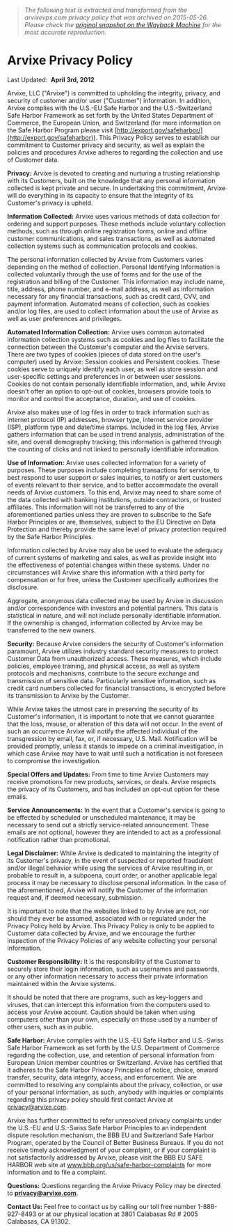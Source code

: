 > *The following text is extracted and transformed from the arvixevps.com privacy policy that was archived on 2015-05-26. Please check the [original snapshot on the Wayback Machine](https://web.archive.org/web/20150526180112id_/http%3A//www.arvixe.com/pp.php) for the most accurate reproduction.*

# Arvixe Privacy Policy

Last Updated:  **April 3rd, 2012**

Arvixe, LLC ("Arvixe") is committed to upholding the integrity, privacy, and security of customer and/or user ("Customer") information. In addition, Arvixe complies with the U.S.-EU Safe Harbor and the U.S.-Switzerland Safe Harbor Framework as set forth by the United States Department of Commerce, the European Union, and Switzerland (for more information on the Safe Harbor Program please visit [http://export.gov/safeharbor/](http://export.gov/safeharbor)). This Privacy Policy serves to establish our commitment to Customer privacy and security, as well as explain the policies and procedures Arvixe adheres to regarding the collection and use of Customer data.

**Privacy:** Arvixe is devoted to creating and nurturing a trusting relationship with its Customers, built on the knowledge that any personal information collected is kept private and secure. In undertaking this commitment, Arvixe will do everything in its capacity to ensure that the integrity of its Customer's privacy is upheld.

**Information Collected:** Arvixe uses various methods of data collection for ordering and support purposes. These methods include voluntary collection methods, such as through online registration forms, online and offline customer communications, and sales transactions, as well as automated collection systems such as communication protocols and cookies.

The personal information collected by Arvixe from Customers varies depending on the method of collection. Personal Identifying Information is collected voluntarily through the use of forms and for the use of the registration and billing of the Customer. This information may include name, title, address, phone number, and e-mail address, as well as information necessary for any financial transactions, such as credit card, CVV, and payment information. Automated means of collection, such as cookies and/or log files, are used to collect information about the use of Arvixe as well as user preferences and privileges.

**Automated Information Collection:** Arvixe uses common automated information collection systems such as cookies and log files to facilitate the connection between the Customer's computer and the Arvixe servers. There are two types of cookies (pieces of data stored on the user's computer) used by Arvixe: Session cookies and Persistent cookies. These cookies serve to uniquely identify each user, as well as store session and user-specific settings and preferences in or between user sessions. Cookies do not contain personally identifiable information, and, while Arvixe doesn't offer an option to opt-out of cookies, browsers provide tools to monitor and control the acceptance, duration, and use of cookies.

Arvixe also makes use of log files in order to track information such as internet protocol (IP) addresses, browser type, internet service provider (ISP), platform type and date/time stamps. Included in the log files, Arvixe gathers information that can be used in trend analysis, administration of the site, and overall demography tracking; this information is gathered through the counting of clicks and not linked to personally identifiable information.

**Use of Information:** Arvixe uses collected information for a variety of purposes. These purposes include completing transactions for service, to best respond to user support or sales inquiries, to notify or alert customers of events relevant to their service, and to better accommodate the overall needs of Arvixe customers. To this end, Arvixe may need to share some of the data collected with banking institutions, outside contractors, or trusted affiliates. This information will not be transferred to any of the aforementioned parties unless they are proven to subscribe to the Safe Harbor Principles or are, themselves, subject to the EU Directive on Data Protection and thereby provide the same level of privacy protection required by the Safe Harbor Principles.

Information collected by Arvixe may also be used to evaluate the adequacy of current systems of marketing and sales, as well as provide insight into the effectiveness of potential changes within these systems. Under no circumstances will Arvixe share this information with a third party for compensation or for free, unless the Customer specifically authorizes the disclosure.

Aggregate, anonymous data collected may be used by Arvixe in discussion and/or correspondence with investors and potential partners. This data is statistical in nature, and will not include personally identifiable information. If the ownership is changed, information collected by Arvixe may be transferred to the new owners.

**Security:** Because Arvixe considers the security of Customer's information paramount, Arvixe utilizes industry standard security measures to protect Customer Data from unauthorized access. These measures, which include policies, employee training, and physical access, as well as system protocols and mechanisms, contribute to the secure exchange and transmission of sensitive data. Particularly sensitive information, such as credit card numbers collected for financial transactions, is encrypted before its transmission to Arvixe by the Customer.

While Arvixe takes the utmost care in preserving the security of its Customer's information, it is important to note that we cannot guarantee that the loss, misuse, or alteration of this data will not occur. In the event of such an occurrence Arvixe will notify the affected individual of the transgression by email, fax, or, if necessary, U.S. Mail. Notification will be provided promptly, unless it stands to impede on a criminal investigation, in which case Arvixe may have to wait until such a notification is not foreseen to compromise the investigation.

**Special Offers and Updates:** From time to time Arvixe Customers may receive promotions for new products, services, or deals. Arvixe respects the privacy of its Customers, and has included an opt-out option for these emails.

**Service Announcements:** In the event that a Customer's service is going to be effected by scheduled or unscheduled maintenance, it may be necessary to send out a strictly service-related announcement. These emails are not optional, however they are intended to act as a professional notification rather than promotional.

**Legal Disclaimer:** While Arvixe is dedicated to maintaining the integrity of its Customer's privacy, in the event of suspected or reported fraudulent and/or illegal behavior while using the services of Arvixe resulting in, or probable to result in, a subpoena, court order, or another applicable legal process it may be necessary to disclose personal information. In the case of the aforementioned, Arvixe will notify the Customer of the information request and, if deemed necessary, submission.

It is important to note that the websites linked to by Arvixe are not, nor should they ever be assumed, associated with or regulated under the Privacy Policy held by Arvixe. This Privacy Policy is only to be applied to Customer data collected by Arvixe, and we encourage the further inspection of the Privacy Policies of any website collecting your personal information.

**Customer Responsibility:** It is the responsibility of the Customer to securely store their login information, such as usernames and passwords, or any other information necessary to access their private information maintained within the Arvixe systems.

It should be noted that there are programs, such as key-loggers and viruses, that can intercept this information from the computers used to access your Arvixe account. Caution should be taken when using computers other than your own, especially on those used by a number of other users, such as in public.

**Safe Harbor:** Arvixe complies with the U.S.-EU Safe Harbor and U.S.-Swiss Safe Harbor Framework as set forth by the U.S. Department of Commerce regarding the collection, use, and retention of personal information from European Union member countries or Switzerland. Arvixe has certified that it adheres to the Safe Harbor Privacy Principles of notice, choice, onward transfer, security, data integrity, access, and enforcement. We are committed to resolving any complaints about the privacy, collection, or use of your personal information, as such, anybody with inquiries or complaints regarding this privacy policy should first contact Arvixe at privacy@arvixe.com.

Arvixe has further committed to refer unresolved privacy complaints under the U.S.-EU and U.S.-Swiss Safe Harbor Principles to an independent dispute resolution mechanism, the BBB EU and Switzerland Safe Harbor Program, operated by the Council of Better Business Bureaus. If you do not receive timely acknowledgment of your complaint, or if your complaint is not satisfactorily addressed by Arvixe, please visit the BBB EU SAFE HARBOR web site at www.bbb.org/us/safe-harbor-complaints for more information and to file a complaint.

**Questions:** Questions regarding the Arvixe Privacy Policy may be directed to **privacy@arvixe.com**.

**Contact Us:** Feel free to contact us by calling our toll free number 1-888-927-8493 or at our physical location at 3801 Calabasas Rd # 2005 Calabasas, CA 91302.
